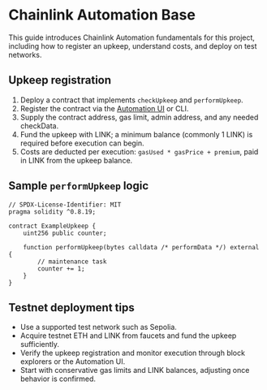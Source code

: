 # Chainlink Automation Base

This guide introduces Chainlink Automation fundamentals for this project, including how to register an upkeep, understand costs, and deploy on test networks.

## Upkeep registration
1. Deploy a contract that implements `checkUpkeep` and `performUpkeep`.
2. Register the contract via the [Automation UI](https://automation.chain.link) or CLI.
3. Supply the contract address, gas limit, admin address, and any needed checkData.
4. Fund the upkeep with LINK; a minimum balance (commonly 1 LINK) is required before execution can begin.
5. Costs are deducted per execution: `gasUsed * gasPrice + premium`, paid in LINK from the upkeep balance.

## Sample `performUpkeep` logic
```solidity
// SPDX-License-Identifier: MIT
pragma solidity ^0.8.19;

contract ExampleUpkeep {
    uint256 public counter;

    function performUpkeep(bytes calldata /* performData */) external {
        // maintenance task
        counter += 1;
    }
}
```

## Testnet deployment tips
- Use a supported test network such as Sepolia.
- Acquire testnet ETH and LINK from faucets and fund the upkeep sufficiently.
- Verify the upkeep registration and monitor execution through block explorers or the Automation UI.
- Start with conservative gas limits and LINK balances, adjusting once behavior is confirmed.
